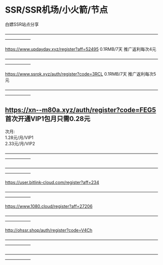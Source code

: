 # SSR/SSR机场/小火箭/节点
白嫖SSR站点分享

——————————————————————————————————————————   



https://www.updayday.xyz/register?aff=52495    0.1RMB/7天    推广返利每次4元 
                                          
—————————————————————————————————————————— 

https://www.ssrok.xyz/auth/register?code=3RCL   0.1RMB/7天    推广返利每次5元 
                                          
—————————————————————————————————————————— 

##  https://xn--m80a.xyz/auth/register?code=FEG5   首次开通VIP1包月只需0.28元 	
   次月:<br>
   1.28元/月/VIP1		<br>
   2.33元/月/VIP2  <br>


——————————————————————————————————————————   


——————————————————————————————————————————   

https://user.bitlink-cloud.com/register?aff=234

——————————————————————————————————————————   

https://www.1080.cloud/register?aff=27206

——————————————————————————————————————————   

http://ohssr.shop/auth/register?code=V4Ch


——————————————————————————————————————————   




——————————————————————————————————————————   




